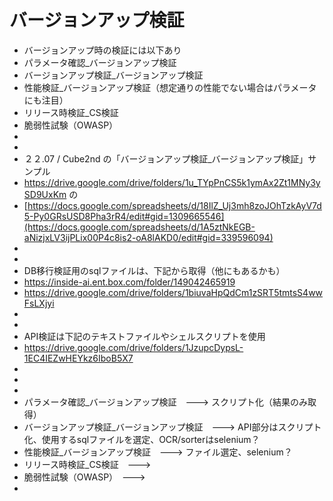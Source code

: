 # バージョンアップ検証
- バージョンアップ時の検証には以下あり
- パラメータ確認_バージョンアップ検証
- バージョンアップ検証_バージョンアップ検証
- 性能検証_バージョンアップ検証（想定通りの性能でない場合はパラメータにも注目）
- リリース時検証_CS検証
- 脆弱性試験（OWASP）
- 
- 
- ２２.07 / Cube2nd の「バージョンアップ検証_バージョンアップ検証」サンプル
- https://drive.google.com/drive/folders/1u_TYpPnCS5k1ymAx2Zt1MNy3ySD9UxKm の
- [https://docs.google.com/spreadsheets/d/18IlZ_Uj3mh8zoJOhTzkAyV7d5-Py0GRsUSD8Pha3rR4/edit#gid=1309665546](https://docs.google.com/spreadsheets/d/1A5ztNkEGB-aNizjxLV3ijPLix00P4c8is2-oA8lAKD0/edit#gid=339596094)
- 
- 
- DB移行検証用のsqlファイルは、下記から取得（他にもあるかも）
- https://inside-ai.ent.box.com/folder/149042465919
- https://drive.google.com/drive/folders/1biuvaHpQdCm1zSRT5tmtsS4wwFsLXjyi
- 
- 
- API検証は下記のテキストファイルやシェルスクリプトを使用
- https://drive.google.com/drive/folders/1JzupcDypsL-1EC4IEZwHEYkz6IboB5X7
- 
- 
- 
- パラメータ確認_バージョンアップ検証　---> スクリプト化（結果のみ取得）
- バージョンアップ検証_バージョンアップ検証　---> API部分はスクリプト化、使用するsqlファイルを選定、OCR/sorterはselenium？
- 性能検証_バージョンアップ検証　---> ファイル選定、selenium？
- リリース時検証_CS検証　---> 
- 脆弱性試験（OWASP）　---> 
- 
